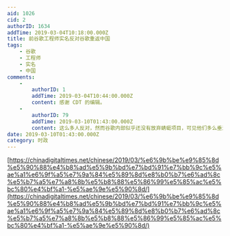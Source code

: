 ```yaml
---
aid: 1026
cid: 2
authorID: 1634
addTime: 2019-03-04T10:18:00.000Z
title: 前谷歌工程师实名反对谷歌重返中国
tags:
    - 谷歌
    - 工程师
    - 实名
    - 中国
comments:
    -
        authorID: 1
        addTime: 2019-03-04T10:44:00.000Z
        content: 感谢 CDT 的编辑。
    -
        authorID: 79
        addTime: 2019-03-10T01:43:00.000Z
        content: 这么多人反对，然而谷歌内部似乎还没有放弃蜻蜓项目，可见他们多么垂涎大陆市场这块肥肉。作为个人来说，我还是宁愿这样会来的话，还是不要了吧。
date: 2019-03-10T01:43:00.000Z
category: 时政
---
```


[https://chinadigitaltimes.net/chinese/2019/03/%e6%9b%be%e9%85%8d%e5%90%88%e4%b8%ad%e5%9b%bd%e7%bd%91%e7%bb%9c%e5%ae%a1%e6%9f%a5%e7%9a%84%e5%89%8d%e8%b0%b7%e6%ad%8c%e5%b7%a5%e7%a8%8b%e5%b8%88%e5%86%99%e5%85%ac%e5%bc%80%e4%bf%a1-%e5%ae%9e%e5%90%8d/](https://chinadigitaltimes.net/chinese/2019/03/%e6%9b%be%e9%85%8d%e5%90%88%e4%b8%ad%e5%9b%bd%e7%bd%91%e7%bb%9c%e5%ae%a1%e6%9f%a5%e7%9a%84%e5%89%8d%e8%b0%b7%e6%ad%8c%e5%b7%a5%e7%a8%8b%e5%b8%88%e5%86%99%e5%85%ac%e5%bc%80%e4%bf%a1-%e5%ae%9e%e5%90%8d/)
